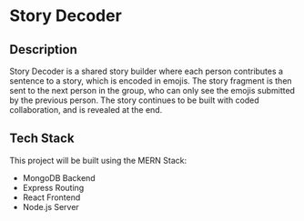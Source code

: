 # Story Decoder

## Description
Story Decoder is a shared story builder where each person contributes a sentence to a story, which is encoded in emojis. The story fragment is then sent to the next person in the group, who can only see the emojis submitted by the previous person. The story continues to be built with coded collaboration, and is revealed at the end.

## Tech Stack
This project will be built using the MERN Stack:
- MongoDB Backend
- Express Routing
- React Frontend
- Node.js Server


